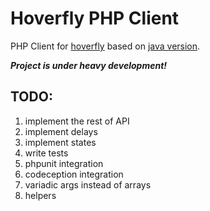 # Hoverfly PHP Client

PHP Client for [hoverfly](https://hoverfly.io/) based on [java version](https://github.com/SpectoLabs/hoverfly-java).

***Project is under heavy development!***

## TODO:
1. implement the rest of API
2. implement delays
3. implement states
4. write tests
5. phpunit integration
6. codeception integration
7. variadic args instead of arrays
8. helpers
